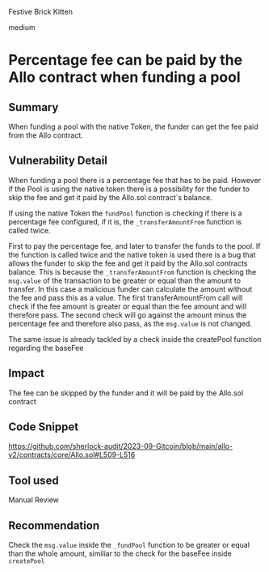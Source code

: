 Festive Brick Kitten

medium

# Percentage fee can be paid by the Allo contract when funding a pool
## Summary

When funding a pool with the native Token, the funder can get the fee paid from the Allo contract.

## Vulnerability Detail

When funding a pool there is a percentage fee that has to be paid. However if the Pool is using the native token there is a possibility for the funder to skip the fee and get it paid by the Allo.sol contract´s balance.

If using the native Token the `fundPool` function is checking if there is a percentage fee configured, if it is, the `_transferAmountFrom` function is called twice. 

First to pay the percentage fee, and later to transfer the funds to the pool.
If the function is called twice and the native token is used there is a bug that allows the funder to skip the fee and get it paid by the Allo.sol contracts balance. This is because the `_transferAmountFrom` function is checking the `msg.value` of the transaction to be greater or equal than the amount to transfer. 
In this case a malicious funder can calculate the amount without the fee and pass this as a value. The first transferAmountFrom call will check if the fee amount is greater or equal than the fee amount and will therefore pass. The second check will go against the amount minus the percentage fee and therefore also pass, as the `msg.value` is not changed.     

The same issue is already tackled by a check inside the createPool function regarding the baseFee


## Impact

The fee can be skipped by the funder and it will be paid by the Allo.sol contract

## Code Snippet

https://github.com/sherlock-audit/2023-09-Gitcoin/blob/main/allo-v2/contracts/core/Allo.sol#L509-L516

## Tool used

Manual Review

## Recommendation

Check the `msg.value` inside the `_fundPool` function to be greater or equal than the whole amount, similiar to the check for the baseFee inside `createPool`  
